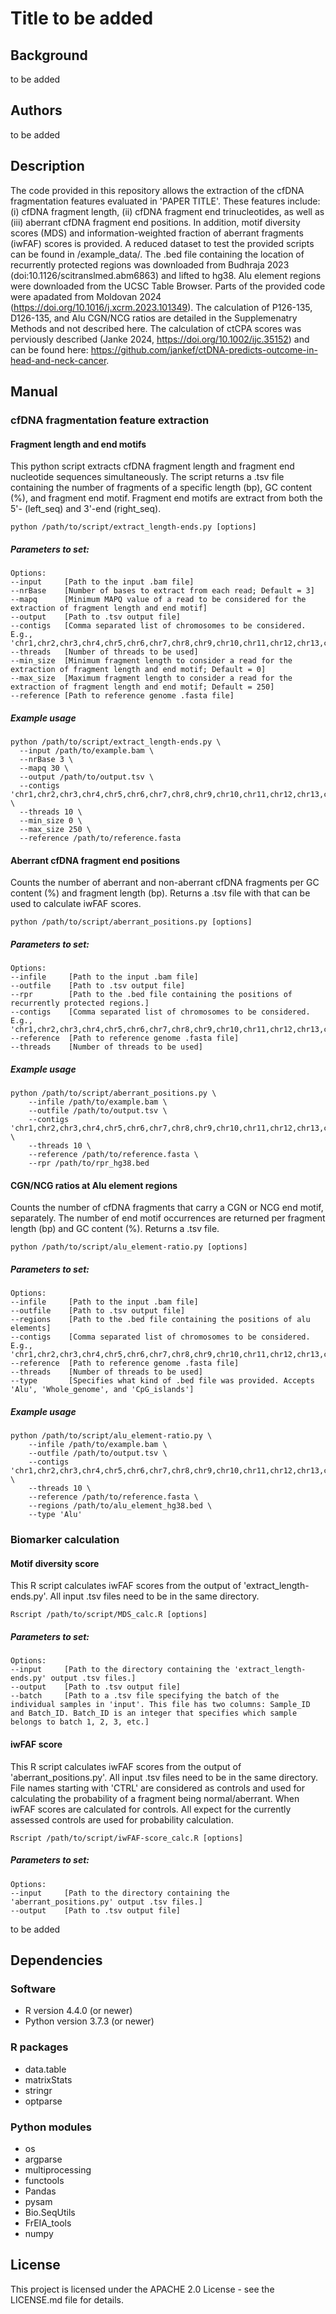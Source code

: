 # Title to be added

## Background
to be added

## Authors
to be added

## Description
The code provided in this repository allows the extraction of the cfDNA fragmentation features evaluated in 'PAPER TITLE'. These features include: (i) cfDNA fragment length, (ii) cfDNA fragment end trinucleotides, as well as (iii) aberrant cfDNA fragment end positions. In addition, motif diversity scores (MDS) and information-weighted fraction of aberrant fragments (iwFAF) scores is provided. A reduced dataset to test the provided scripts can be found in /example_data/. The .bed file containing the location of recurrently protected regions was downloaded from Budhraja 2023 (doi:10.1126/scitranslmed.abm6863) and lifted to hg38. Alu element regions were downloaded from the UCSC Table Browser. Parts of the provided code were apadated from Moldovan 2024 (https://doi.org/10.1016/j.xcrm.2023.101349). The calculation of P126-135, D126-135, and Alu CGN/NCG ratios are detailed in the Supplemenatry Methods and not described here. The calculation of ctCPA scores was perviously described (Janke 2024,  https://doi.org/10.1002/ijc.35152) and can be found here: https://github.com/jankef/ctDNA-predicts-outcome-in-head-and-neck-cancer.


## Manual
### cfDNA fragmentation feature extraction
#### Fragment length and end motifs
This python script extracts cfDNA fragment length and fragment end nucleotide sequences simultaneously. The script returns a .tsv file containing the number of fragments of a specific length (bp), GC content (%), and fragment end motif. Fragment end motifs are extract from both the 5'- (left_seq) and 3'-end (right_seq).

```
python /path/to/script/extract_length-ends.py [options]
```

##### Parameters to set:
```
Options:
--input     [Path to the input .bam file]
--nrBase    [Number of bases to extract from each read; Default = 3]
--mapq      [Minimum MAPQ value of a read to be considered for the extraction of fragment length and end motif]
--output    [Path to .tsv output file]
--contigs   [Comma separated list of chromosomes to be considered. E.g., 'chr1,chr2,chr3,chr4,chr5,chr6,chr7,chr8,chr9,chr10,chr11,chr12,chr13,chr14,chr15,chr16,chr17,chr18,chr19,chr20,chr21,chr22']
--threads   [Number of threads to be used]
--min_size  [Minimum fragment length to consider a read for the extraction of fragment length and end motif; Default = 0]
--max_size  [Maximum fragment length to consider a read for the extraction of fragment length and end motif; Default = 250]
--reference [Path to reference genome .fasta file]
```

##### Example usage
```
python /path/to/script/extract_length-ends.py \
  --input /path/to/example.bam \
  --nrBase 3 \
  --mapq 30 \
  --output /path/to/output.tsv \
  --contigs 'chr1,chr2,chr3,chr4,chr5,chr6,chr7,chr8,chr9,chr10,chr11,chr12,chr13,chr14,chr15,chr16,chr17,chr18,chr19,chr20,chr21,chr22' \
  --threads 10 \
  --min_size 0 \
  --max_size 250 \
  --reference /path/to/reference.fasta
```

#### Aberrant cfDNA fragment end positions
Counts the number of aberrant and non-aberrant cfDNA fragments per GC content (%) and fragment length (bp). Returns a .tsv file with that can be used to calculate iwFAF scores.

```
python /path/to/script/aberrant_positions.py [options]
```

##### Parameters to set:
```
Options:
--infile     [Path to the input .bam file]
--outfile    [Path to .tsv output file]
--rpr        [Path to the .bed file containing the positions of recurrently protected regions.]
--contigs    [Comma separated list of chromosomes to be considered. E.g., 'chr1,chr2,chr3,chr4,chr5,chr6,chr7,chr8,chr9,chr10,chr11,chr12,chr13,chr14,chr15,chr16,chr17,chr18,chr19,chr20,chr21,chr22']
--reference  [Path to reference genome .fasta file]
--threads    [Number of threads to be used]
```

##### Example usage
```
python /path/to/script/aberrant_positions.py \
    --infile /path/to/example.bam \
    --outfile /path/to/output.tsv \
    --contigs 'chr1,chr2,chr3,chr4,chr5,chr6,chr7,chr8,chr9,chr10,chr11,chr12,chr13,chr14,chr15,chr16,chr17,chr18,chr19,chr20,chr21,chr22' \
    --threads 10 \
    --reference /path/to/reference.fasta \
    --rpr /path/to/rpr_hg38.bed
```

#### CGN/NCG ratios at Alu element regions
Counts the number of cfDNA fragments that carry a CGN or NCG end motif, separately. The number of end motif occurrences are returned per fragment length (bp) and GC content (%). Returns a .tsv file.

```
python /path/to/script/alu_element-ratio.py [options]
```

##### Parameters to set:
```
Options:
--infile     [Path to the input .bam file]
--outfile    [Path to .tsv output file]
--regions    [Path to the .bed file containing the positions of alu elements]
--contigs    [Comma separated list of chromosomes to be considered. E.g., 'chr1,chr2,chr3,chr4,chr5,chr6,chr7,chr8,chr9,chr10,chr11,chr12,chr13,chr14,chr15,chr16,chr17,chr18,chr19,chr20,chr21,chr22']
--reference  [Path to reference genome .fasta file]
--threads    [Number of threads to be used]
--type       [Specifies what kind of .bed file was provided. Accepts 'Alu', 'Whole_genome', and 'CpG_islands']
```

##### Example usage
```
python /path/to/script/alu_element-ratio.py \
    --infile /path/to/example.bam \
    --outfile /path/to/output.tsv \
    --contigs 'chr1,chr2,chr3,chr4,chr5,chr6,chr7,chr8,chr9,chr10,chr11,chr12,chr13,chr14,chr15,chr16,chr17,chr18,chr19,chr20,chr21,chr22' \
    --threads 10 \
    --reference /path/to/reference.fasta \
    --regions /path/to/alu_element_hg38.bed \
    --type 'Alu'
```

### Biomarker calculation
#### Motif diversity score
This R script calculates iwFAF scores from the output of 'extract_length-ends.py'. All input .tsv files need to be in the same directory.

```
Rscript /path/to/script/MDS_calc.R [options]
```

##### Parameters to set:
```
Options:
--input     [Path to the directory containing the 'extract_length-ends.py' output .tsv files.]
--output    [Path to .tsv output file]
--batch     [Path to a .tsv file specifying the batch of the individual samples in 'input'. This file has two columns: Sample_ID and Batch_ID. Batch_ID is an integer that specifies which sample belongs to batch 1, 2, 3, etc.]
```


#### iwFAF score
This R script calculates iwFAF scores from the output of 'aberrant_positions.py'. All input .tsv files need to be in the same directory. File names starting with 'CTRL' are considered as controls and used for calculating the probability of a fragment being normal/aberrant. When iwFAF scores are calculated for controls. All expect for the currently assessed controls are used for probability calculation.

```
Rscript /path/to/script/iwFAF-score_calc.R [options]
```

##### Parameters to set:
```
Options:
--input     [Path to the directory containing the 'aberrant_positions.py' output .tsv files.]
--output    [Path to .tsv output file]
```


to be added

## Dependencies
### Software
- R version 4.4.0 (or newer)
- Python version 3.7.3 (or newer)

### R packages
- data.table
- matrixStats
- stringr
- optparse

### Python modules
- os
- argparse
- multiprocessing
- functools
- Pandas
- pysam
- Bio.SeqUtils
- FrEIA_tools
- numpy

## License
This project is licensed under the APACHE 2.0 License - see the LICENSE.md file for details.
